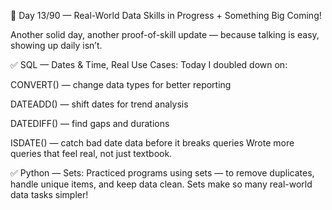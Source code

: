 

🚀 Day 13/90 — Real-World Data Skills in Progress + Something Big Coming!

Another solid day, another proof-of-skill update — because talking is easy, showing up daily isn’t.

✅ SQL — Dates & Time, Real Use Cases:
Today I doubled down on:

CONVERT() — change data types for better reporting

DATEADD() — shift dates for trend analysis

DATEDIFF() — find gaps and durations

ISDATE() — catch bad date data before it breaks queries
Wrote more queries that feel real, not just textbook.

✅ Python — Sets:
Practiced programs using sets — to remove duplicates, handle unique items, and keep data clean. Sets make so many real-world data tasks simpler!


